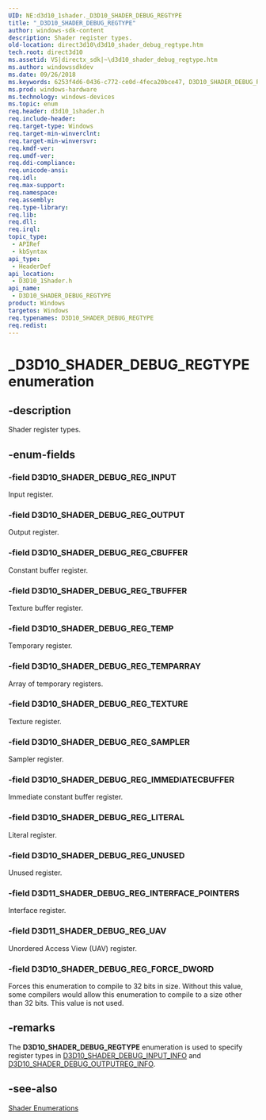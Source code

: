 ```yaml
---
UID: NE:d3d10_1shader._D3D10_SHADER_DEBUG_REGTYPE
title: "_D3D10_SHADER_DEBUG_REGTYPE"
author: windows-sdk-content
description: Shader register types.
old-location: direct3d10\d3d10_shader_debug_regtype.htm
tech.root: direct3d10
ms.assetid: VS|directx_sdk|~\d3d10_shader_debug_regtype.htm
ms.author: windowssdkdev
ms.date: 09/26/2018
ms.keywords: 6253f4d6-0436-c772-ce0d-4feca20bce47, D3D10_SHADER_DEBUG_REGTYPE, D3D10_SHADER_DEBUG_REGTYPE enumeration [Direct3D 10], D3D10_SHADER_DEBUG_REG_CBUFFER, D3D10_SHADER_DEBUG_REG_FORCE_DWORD, D3D10_SHADER_DEBUG_REG_IMMEDIATECBUFFER, D3D10_SHADER_DEBUG_REG_INPUT, D3D10_SHADER_DEBUG_REG_LITERAL, D3D10_SHADER_DEBUG_REG_OUTPUT, D3D10_SHADER_DEBUG_REG_SAMPLER, D3D10_SHADER_DEBUG_REG_TBUFFER, D3D10_SHADER_DEBUG_REG_TEMP, D3D10_SHADER_DEBUG_REG_TEMPARRAY, D3D10_SHADER_DEBUG_REG_TEXTURE, D3D10_SHADER_DEBUG_REG_UNUSED, D3D11_SHADER_DEBUG_REG_INTERFACE_POINTERS, D3D11_SHADER_DEBUG_REG_UAV, _D3D10_SHADER_DEBUG_REGTYPE, d3d10_1shader/D3D10_SHADER_DEBUG_REGTYPE, d3d10_1shader/D3D10_SHADER_DEBUG_REG_CBUFFER, d3d10_1shader/D3D10_SHADER_DEBUG_REG_FORCE_DWORD, d3d10_1shader/D3D10_SHADER_DEBUG_REG_IMMEDIATECBUFFER, d3d10_1shader/D3D10_SHADER_DEBUG_REG_INPUT, d3d10_1shader/D3D10_SHADER_DEBUG_REG_LITERAL, d3d10_1shader/D3D10_SHADER_DEBUG_REG_OUTPUT, d3d10_1shader/D3D10_SHADER_DEBUG_REG_SAMPLER, d3d10_1shader/D3D10_SHADER_DEBUG_REG_TBUFFER, d3d10_1shader/D3D10_SHADER_DEBUG_REG_TEMP, d3d10_1shader/D3D10_SHADER_DEBUG_REG_TEMPARRAY, d3d10_1shader/D3D10_SHADER_DEBUG_REG_TEXTURE, d3d10_1shader/D3D10_SHADER_DEBUG_REG_UNUSED, d3d10_1shader/D3D11_SHADER_DEBUG_REG_INTERFACE_POINTERS, d3d10_1shader/D3D11_SHADER_DEBUG_REG_UAV, direct3d10.d3d10_shader_debug_regtype
ms.prod: windows-hardware
ms.technology: windows-devices
ms.topic: enum
req.header: d3d10_1shader.h
req.include-header: 
req.target-type: Windows
req.target-min-winverclnt: 
req.target-min-winversvr: 
req.kmdf-ver: 
req.umdf-ver: 
req.ddi-compliance: 
req.unicode-ansi: 
req.idl: 
req.max-support: 
req.namespace: 
req.assembly: 
req.type-library: 
req.lib: 
req.dll: 
req.irql: 
topic_type:
 - APIRef
 - kbSyntax
api_type:
 - HeaderDef
api_location:
 - D3D10_1Shader.h
api_name:
 - D3D10_SHADER_DEBUG_REGTYPE
product: Windows
targetos: Windows
req.typenames: D3D10_SHADER_DEBUG_REGTYPE
req.redist: 
---
```


# _D3D10_SHADER_DEBUG_REGTYPE enumeration


## -description


Shader register types.


## -enum-fields




### -field D3D10_SHADER_DEBUG_REG_INPUT

Input register.


### -field D3D10_SHADER_DEBUG_REG_OUTPUT

Output register.


### -field D3D10_SHADER_DEBUG_REG_CBUFFER

Constant buffer register.


### -field D3D10_SHADER_DEBUG_REG_TBUFFER

Texture buffer register.


### -field D3D10_SHADER_DEBUG_REG_TEMP

Temporary register.


### -field D3D10_SHADER_DEBUG_REG_TEMPARRAY

Array of temporary registers.


### -field D3D10_SHADER_DEBUG_REG_TEXTURE

Texture register.


### -field D3D10_SHADER_DEBUG_REG_SAMPLER

Sampler register.


### -field D3D10_SHADER_DEBUG_REG_IMMEDIATECBUFFER

Immediate constant buffer register.


### -field D3D10_SHADER_DEBUG_REG_LITERAL

Literal register.


### -field D3D10_SHADER_DEBUG_REG_UNUSED

Unused register.


### -field D3D11_SHADER_DEBUG_REG_INTERFACE_POINTERS

Interface register.


### -field D3D11_SHADER_DEBUG_REG_UAV

Unordered Access View (UAV) register.


### -field D3D10_SHADER_DEBUG_REG_FORCE_DWORD

Forces this enumeration to compile to 32 bits in size. Without this value, some compilers would allow this enumeration to compile to a size other than 32 bits. This value is not used.


## -remarks



The <b>D3D10_SHADER_DEBUG_REGTYPE</b> enumeration is used to specify register types 
  in <a href="https://msdn.microsoft.com/en-us/library/Bb172421(v=VS.85).aspx">D3D10_SHADER_DEBUG_INPUT_INFO</a> and <a href="https://msdn.microsoft.com/en-us/library/Bb172423(v=VS.85).aspx">D3D10_SHADER_DEBUG_OUTPUTREG_INFO</a>.




## -see-also




<a href="https://msdn.microsoft.com/en-us/library/Bb205156(v=VS.85).aspx">Shader Enumerations</a>
 

 

